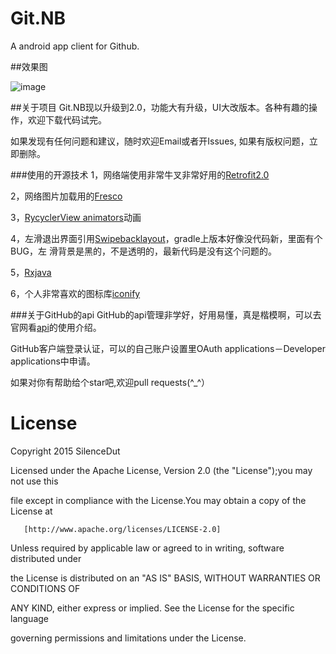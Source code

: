 # Git.NB
A android app client for Github.

##效果图

![image](https://github.com/Jeffmen/Git.NB/blob/master/apk/MI%204LTE_Recording_20170326.gif)

##关于项目
Git.NB现以升级到2.0，功能大有升级，UI大改版本。各种有趣的操作，欢迎下载代码试完。

如果发现有任何问题和建议，随时欢迎Email或者开Issues, 如果有版权问题，立即删除。

###使用的开源技术
1，网络端使用非常牛叉非常好用的[Retrofit2.0](https://github.com/square/retrofit)

2，网络图片加载用的[Fresco](https://github.com/facebook/fresco)

3，[RycyclerView animators](https://github.com/wasabeef/recyclerview-animators)动画

4，左滑退出界面引用[Swipebacklayout](https://github.com/ikew0ng/SwipeBackLayout)，gradle上版本好像没代码新，里面有个BUG，左    滑背景是黑的，不是透明的，最新代码是没有这个问题的。

5，[Rxjava](https://github.com/ReactiveX/RxJava)

6，个人非常喜欢的图标库[iconify](https://github.com/JoanZapata/android-iconify)

###关于GitHub的api
GitHub的api管理非学好，好用易懂，真是楷模啊，可以去官网看[api](https://developer.github.com/v3/)的使用介绍。

GitHub客户端登录认证，可以的自己账户设置里OAuth applications－Developer applications中申请。


如果对你有帮助给个star吧,欢迎pull requests(^_^）

# License

Copyright 2015 SilenceDut

Licensed under the Apache License, Version 2.0 (the "License");you may not use this 

file except in compliance with the License.You may obtain a copy of the License at

       [http://www.apache.org/licenses/LICENSE-2.0]

Unless required by applicable law or agreed to in writing, software distributed under 

the License is distributed on an "AS IS" BASIS, WITHOUT WARRANTIES OR CONDITIONS OF 

ANY KIND, either express or implied. See the License for the specific language 

governing permissions and limitations under the License.



